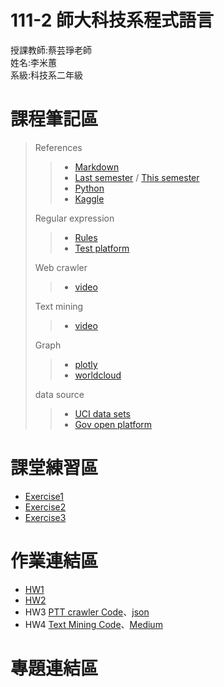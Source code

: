 # 111-2 師大科技系程式語言
授課教師:蔡芸琤老師  
姓名:李米蕙  
系級:科技系二年級  
# 課程筆記區
> References
>> - [Markdown](https://markdown.tw/)
>> - [Last semester](https://docs.google.com/spreadsheets/d/e/2PACX-1vRUVpx6AeccKwedvZjINM5-mSLpmS0M69wrCIbDimIdwpN30xQpqcn0k5kh0oUQET05sEsMpFt6fsCA/pubhtml) / [This semester](https://docs.google.com/spreadsheets/d/e/2PACX-1vRBeY4-E_d9eBNKEcFV0eiGAFsMOk-ZYCmTLGmQ5_yWYkJcxXXBQI8rOkaqPyIktU4SgS7Rg0IQdZJ4/pubhtml#)
>> - [Python](https://docs.python.org/3/tutorial/index.html)
>> - [Kaggle](https://www.kaggle.com/competitions)
>
> Regular expression
>> - [Rules](http://perso.ens-lyon.fr/lise.vaudor/strings-et-expressions-regulieres/?fbclid=IwAR0IHvNKp43Qrfo0TqpolYPpMUfViSrCBDY8SmBveKm01yZ6PzHPxspVaNI)
>> - [Test platform](https://regexr.com/)
>
> Web crawler
>> - [video](https://regexr.com/)
>
> Text mining
>> - [video](https://www.youtube.com/watch?v=HGPPoaBxyb0)
>
> Graph
>> - [plotly](https://plotly.com/python/)
>> - [worldcloud](https://github.com/amueller/word_cloud)
>
> data source
>> - [UCI data sets](https://archive.ics.uci.edu/ml/datasets.php)
>> - [Gov open platform](https://data.gov.tw/)

# 課堂練習區
- [Exercise1](https://github.com/miilearn/111-2PL/blob/main/Task1.ipynb)
- [Exercise2](https://github.com/miilearn/111-2PL/blob/main/Task2.ipynb)
- [Exercise3](https://github.com/miilearn/111-2PL/blob/main/Task3.ipynb)
# 作業連結區  
- [HW1](https://github.com/miilearn/111-2PL/blob/main/HW1.ipynb)
- [HW2](https://github.com/miilearn/111-2PL/blob/main/HW2.ipynb)
- HW3 [PTT crawler Code](https://github.com/miilearn/111-2PL/blob/main/HW3.ipynb)、[json](https://github.com/miilearn/111-2PL/blob/main/korea_travel.json)
- HW4 [Text Mining Code](https://github.com/miilearn/111-2PL/blob/main/HW4.ipynb)、[Medium](https://medium.com/@a0968340013/%E5%8F%B0%E5%8C%97%E5%B8%82%E8%81%B7%E7%BC%BA%E9%A1%9E%E5%9E%8B-b7d42c9c1a27)
# 專題連結區  
